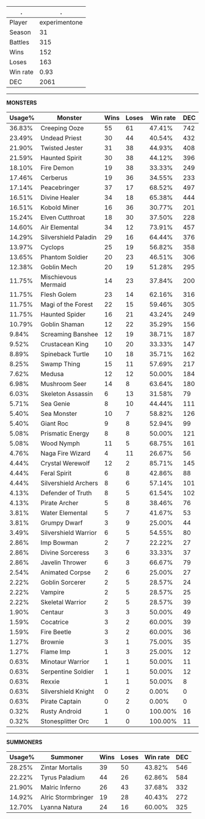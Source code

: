 .|.
|-|-
Player|experimentone
Season|31
Battles|315
Wins|152
Loses|163
Win rate|0.93
DEC|2061

---
**MONSTERS**

Usage%|Monster|Wins|Loses|Win rate|DEC|
-|-|-|-|-|-|
36.83%|Creeping Ooze|55|61|47.41%|742|
23.49%|Undead Priest|30|44|40.54%|432|
21.90%|Twisted Jester|31|38|44.93%|408|
21.59%|Haunted Spirit|30|38|44.12%|396|
18.10%|Fire Demon|19|38|33.33%|249|
17.46%|Cerberus|19|36|34.55%|233|
17.14%|Peacebringer|37|17|68.52%|497|
16.51%|Divine Healer|34|18|65.38%|444|
16.51%|Kobold Miner|16|36|30.77%|201|
15.24%|Elven Cutthroat|18|30|37.50%|228|
14.60%|Air Elemental|34|12|73.91%|457|
14.29%|Silvershield Paladin|29|16|64.44%|376|
13.97%|Cyclops|25|19|56.82%|358|
13.65%|Phantom Soldier|20|23|46.51%|306|
12.38%|Goblin Mech|20|19|51.28%|295|
11.75%|Mischievous Mermaid|14|23|37.84%|200|
11.75%|Flesh Golem|23|14|62.16%|316|
11.75%|Magi of the Forest|22|15|59.46%|305|
11.75%|Haunted Spider|16|21|43.24%|249|
10.79%|Goblin Shaman|12|22|35.29%|156|
9.84%|Screaming Banshee|12|19|38.71%|187|
9.52%|Crustacean King|10|20|33.33%|147|
8.89%|Spineback Turtle|10|18|35.71%|162|
8.25%|Swamp Thing|15|11|57.69%|217|
7.62%|Medusa|12|12|50.00%|184|
6.98%|Mushroom Seer|14|8|63.64%|180|
6.03%|Skeleton Assassin|6|13|31.58%|79|
5.71%|Sea Genie|8|10|44.44%|111|
5.40%|Sea Monster|10|7|58.82%|126|
5.40%|Giant Roc|9|8|52.94%|99|
5.08%|Prismatic Energy|8|8|50.00%|121|
5.08%|Wood Nymph|11|5|68.75%|161|
4.76%|Naga Fire Wizard|4|11|26.67%|56|
4.44%|Crystal Werewolf|12|2|85.71%|145|
4.44%|Feral Spirit|6|8|42.86%|88|
4.44%|Silvershield Archers|8|6|57.14%|101|
4.13%|Defender of Truth|8|5|61.54%|102|
4.13%|Pirate Archer|5|8|38.46%|76|
3.81%|Water Elemental|5|7|41.67%|53|
3.81%|Grumpy Dwarf|3|9|25.00%|44|
3.49%|Silvershield Warrior|6|5|54.55%|80|
2.86%|Imp Bowman|2|7|22.22%|27|
2.86%|Divine Sorceress|3|6|33.33%|37|
2.86%|Javelin Thrower|6|3|66.67%|79|
2.54%|Animated Corpse|2|6|25.00%|27|
2.22%|Goblin Sorcerer|2|5|28.57%|24|
2.22%|Vampire|2|5|28.57%|25|
2.22%|Skeletal Warrior|2|5|28.57%|39|
1.90%|Centaur|3|3|50.00%|49|
1.59%|Cocatrice|3|2|60.00%|39|
1.59%|Fire Beetle|3|2|60.00%|36|
1.27%|Brownie|3|1|75.00%|35|
1.27%|Flame Imp|1|3|25.00%|12|
0.63%|Minotaur Warrior|1|1|50.00%|11|
0.63%|Serpentine Soldier|1|1|50.00%|12|
0.63%|Rexxie|1|1|50.00%|8|
0.63%|Silvershield Knight|0|2|0.00%|0|
0.63%|Pirate Captain|0|2|0.00%|0|
0.32%|Rusty Android|1|0|100.00%|16|
0.32%|Stonesplitter Orc|1|0|100.00%|11|

---
**SUMMONERS**

Usage%|Summoner|Wins|Loses|Win rate|DEC|
-|-|-|-|-|-|
28.25%|Zintar Mortalis|39|50|43.82%|546|
22.22%|Tyrus Paladium|44|26|62.86%|584|
21.90%|Malric Inferno|26|43|37.68%|332|
14.92%|Alric Stormbringer|19|28|40.43%|272|
12.70%|Lyanna Natura|24|16|60.00%|325|
